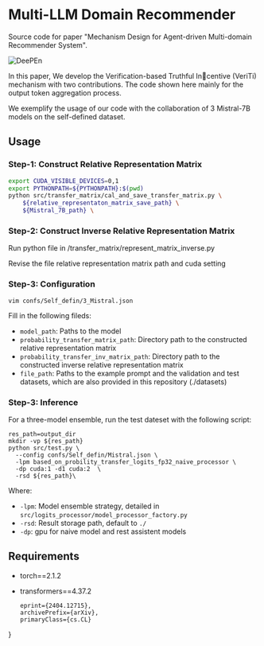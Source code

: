 # Multi-LLM Domain Recommender

Source code for paper "Mechanism Design for Agent-driven Multi-domain Recommender System".

![](./figures/Method.jpg "DeePEn")

In this paper, We develop the Verification-based Truthful Incentive (VeriTi) mechanism with two contributions. The code shown here mainly for the output token aggregation process.

We exemplify the usage of our code with the collaboration of 3 Mistral-7B models on the self-defined dataset.

## Usage

### Step-1: Construct Relative Representation Matrix

```bash
export CUDA_VISIBLE_DEVICES=0,1
export PYTHONPATH=${PYTHONPATH}:$(pwd)
python src/transfer_matrix/cal_and_save_transfer_matrix.py \
    ${relative_representaton_matrix_save_path} \
    ${Mistral_7B_path} \
```

### Step-2: Construct Inverse Relative Representation Matrix

Run python file in /transfer_matrix/represent_matrix_inverse.py

Revise the file relative representation matrix path and cuda setting


### Step-3: Configuration

```
vim confs/Self_defin/3_Mistral.json
```

Fill in the following fileds:

- `model_path`: Paths to the model
- `probability_transfer_matrix_path`: Directory path to the constructed relative representation matrix
- `probability_transfer_inv_matrix_path`: Directory path to the constructed inverse relative representation matrix
- `file_path`: Paths to the example prompt and the validation and test datasets, which are also provided in this repository (./datasets)

### Step-3: Inference

For a three-model ensemble, run the test dateset with the following script:

```export CUDA_VISIBLE_DEVICES=2,5,6,7
res_path=output_dir
mkdir -vp ${res_path}
python src/test.py \
  --config confs/Self_defin/Mistral.json \
  -lpm based_on_probility_transfer_logits_fp32_naive_processor \
  -dp cuda:1 -d1 cuda:2  \
  -rsd ${res_path}\
```

Where:

- `-lpm`: Model ensemble strategy, detailed in `src/logits_processor/model_processor_factory.py`
- `-rsd`: Result storage path, default to `./`
- `-dp`: gpu for naive model and rest assistent models


## Requirements
- torch==2.1.2
- transformers==4.37.2

      eprint={2404.12715},
      archivePrefix={arXiv},
      primaryClass={cs.CL}
}
```
